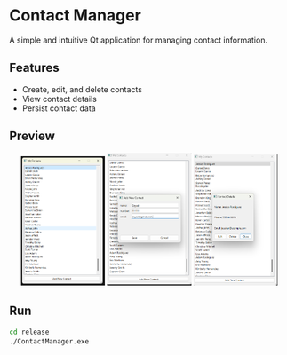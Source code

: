 # Contact Manager
A simple and intuitive Qt application for managing contact information.

## Features

- Create, edit, and delete contacts
- View contact details
- Persist contact data

## Preview
<p align="center">
  <img src="resources/mainwindow.png" alt="Main Window" width="30%">
  <img src="resources/addnewcontact.png" alt="Add new Contact" width="30%">
  <img src="resources/contactdetails.png" alt="Contact Details" width="30%">
</p>

## Run

```bash
cd release
./ContactManager.exe
```